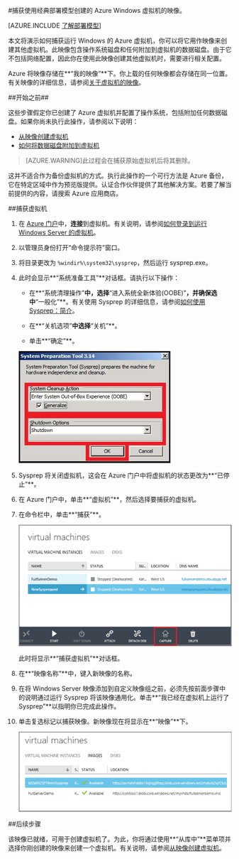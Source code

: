 <properties
	pageTitle="捕获 Azure Windows VM 的映像| Azure"
	description="捕获使用经典部署模型创建的 Azure Windows 虚拟机的映像。"
	services="virtual-machines-windows"
	documentationCenter=""
	authors="cynthn"
	manager="timlt"
	editor="tysonn"
	tags="azure-service-management"/>

<tags
	ms.service="virtual-machines-windows"
	ms.date="03/11/2016"
    	wacn.date="05/24/2016"/>


#捕获使用经典部署模型创建的 Azure Windows 虚拟机的映像。

[AZURE.INCLUDE [了解部署模型](../includes/learn-about-deployment-models-classic-include.md)]


本文将演示如何捕获运行 Windows 的 Azure 虚拟机，你可以将它用作映像来创建其他虚拟机。此映像包含操作系统磁盘和任何附加到虚拟机的数据磁盘。由于它不包括网络配置，因此你在使用此映像创建其他虚拟机时，需要进行相关配置。

Azure 将映像存储在**“我的映像”**下。你上载的任何映像都会存储在同一位置。有关映像的详细信息，请参阅[关于虚拟机的映像](/documentation/articles/virtual-machines-windows-classic-about-images)。

##开始之前##

这些步骤假定你已创建了 Azure 虚拟机并配置了操作系统，包括附加任何数据磁盘。如果你尚未执行此操作，请参阅以下说明：

- [从映像创建虚拟机](/documentation/articles/virtual-machines-windows-classic-createportal)
- [如何将数据磁盘附加到虚拟机](/documentation/articles/virtual-machines-windows-classic-attach-disk)

> [AZURE.WARNING]此过程会在捕获原始虚拟机后将其删除。

这并不适合作为备份虚拟机的方式。执行此操作的一个可行方法是 Azure 备份，它在特定区域中作为预览版提供。认证合作伙伴提供了其他解决方案。若要了解当前提供的内容，请搜索 Azure 应用商店。


##捕获虚拟机

1. 在 [Azure 门户](http://manage.windowsazure.cn)中，**连接**到虚拟机。有关说明，请参阅[如何登录到运行 Windows Server 的虚拟机][]。

2.	以管理员身份打开“命令提示符”窗口。

3.	将目录更改为 `%windir%\system32\sysprep`，然后运行 sysprep.exe。

4. 	此时会显示**“系统准备工具”**对话框。请执行以下操作：

	- 在**“系统清理操作”**中，选择**“进入系统全新体验(OOBE)”**，并确保选中**“一般化”**。有关使用 Sysprep 的详细信息，请参阅[如何使用 Sysprep：简介][]。

	- 在**“关机选项”**中选择**“关机”**。

	- 单击**“确定”**。

	![运行 Sysprep](./media/virtual-machines-windows-classic-capture-image/SysprepGeneral.png)

7.	Sysprep 将关闭虚拟机，这会在 Azure 门户中将虚拟机的状态更改为**“已停止”**。

8.	在 Azure 门户中，单击**“虚拟机”**，然后选择要捕获的虚拟机。

9.	在命令栏中，单击**“捕获”**。

	![捕获虚拟机](./media/virtual-machines-windows-classic-capture-image/CaptureVM.png)

	此时将显示**“捕获虚拟机”**对话框。

10.	在**“映像名称”**中，键入新映像的名称。

11.	在将 Windows Server 映像添加到自定义映像组之前，必须先按前面步骤中的说明通过运行 Sysprep 将该映像通用化。单击**“我已经在虚拟机上运行了 Sysprep”**以指明你已完成此操作。

12.	单击复选标记以捕获映像。新映像现在将显示在**“映像”**下。

 	![成功捕获映像](./media/virtual-machines-windows-classic-capture-image/VMCapturedImageAvailable.png)

##后续步骤

该映像已就绪，可用于创建虚拟机了。为此，你将通过使用**“从库中”**菜单项并选择你刚创建的映像来创建一个虚拟机。有关说明，请参阅[从映像创建虚拟机](/documentation/articles/virtual-machines-windows-classic-createportal)。



[如何登录到运行 Windows Server 的虚拟机]: /documentation/articles/virtual-machines-windows-classic-connect-logon
[如何使用 Sysprep：简介]: http://technet.microsoft.com/zh-cn/library/bb457073.aspx
[Run Sysprep.exe]: ./media/virtual-machines-windows-classic-capture-image/SysprepCommand.png
[Enter Sysprep.exe options]: ./media/virtual-machines-windows-classic-capture-image/SysprepGeneral.png
[The virtual machine is stopped]: ./media/virtual-machines-windows-classic-capture-image/SysprepStopped.png
[Capture an image of the virtual machine]: ./media/virtual-machines-windows-classic-capture-image/CaptureVM.png
[Enter the image name]: ./media/virtual-machines-windows-classic-capture-image/Capture.png
[Image capture successful]: ./media/virtual-machines-windows-classic-capture-image/CaptureSuccess.png
[Use the captured image]: ./media/virtual-machines-windows-classic-capture-image/MyImagesWindows.png

<!---HONumber=Mooncake_1207_2015-->